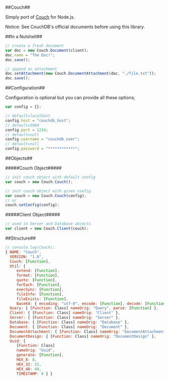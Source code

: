 ##Couch##

Simply port of [Couch](https://github.com/qeremy/couch) for Node.js.

Notice: See CouchDB's official documents before using this library.

##In a Nutshell##

```js
// create a fresh document
var doc = new Couch.Document(client);
doc.name = "The Doc!";
doc.save();

// append an attachment
doc.setAttachment(new Couch.DocumentAttachment(doc, "./file.txt"));
doc.save();
```

##Configuration##

Configuration is optional but you can provide all these options;

```js
var config = {};

// default=localhost
config.host = "couchdb_host";
// default=5984
config.port = 1234;
// default=null
config.username = "couchdb_user";
// default=null
config.password = "************";
```

##Objects##

#####Couch Object#####
```js
// init couch object with default config
var couch = new Couch.Couch();

// init couch object with given config
var couch = new Couch.Couch(config);
// or
couch.setConfig(config);
```

#####Client Object#####
```js
// used in Server and Database objects
var client = new Couch.Client(couch);
```

##Structure##
```js
// console.log(Couch);
{ NAME: "Couch",
  VERSION: "1.0",
  Couch: [Function],
  Util: {
     extend: [Function],
     format: [Function],
     quote: [Function],
     forEach: [Function],
     execSync: [Function],
     fileInfo: [Function],
     fileExists: [Function],
     Base64: { encoding: "utf-8", encode: [Function], decode: [Function] } },
  Query: { [Function: Class] nameOrig: "Query", parse: [Function] },
  Client: { [Function: Class] nameOrig: "Client" },
  Server: { [Function: Class] nameOrig: "Server" },
  Database: { [Function: Class] nameOrig: "Database" },
  Document: { [Function: Class] nameOrig: "Document" },
  DocumentAttachment: { [Function: Class] nameOrig: "DocumentAttachment" },
  DocumentDesign: { [Function: Class] nameOrig: "DocumentDesign" },
  Uuid: {
     [Function: Class]
     nameOrig: "Uuid",
     generate: [Function],
     HEX_8: 8,
     HEX_32: 32,
     HEX_40: 40,
     TIMESTAMP: 0 } }
```
